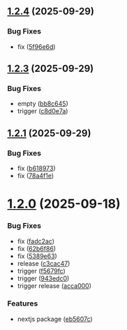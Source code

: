 ## [1.2.4](https://github.com/DashnyamB/ciper-sdk/compare/v1.2.3...v1.2.4) (2025-09-29)


### Bug Fixes

* fix ([5f96e6d](https://github.com/DashnyamB/ciper-sdk/commit/5f96e6dcef2974436c8f8f2cb6171a5af1fd0c12))

## [1.2.3](https://github.com/DashnyamB/ciper-sdk/compare/v1.2.2...v1.2.3) (2025-09-29)


### Bug Fixes

* empty ([bb8c645](https://github.com/DashnyamB/ciper-sdk/commit/bb8c645f0b48fb61ca7287886a376822ba26d155))
* trigger ([c8d0e7a](https://github.com/DashnyamB/ciper-sdk/commit/c8d0e7ab699c6df9ce0f07de49ede91eab3d7f15))

## [1.2.1](https://github.com/DashnyamB/ciper-sdk/compare/v1.2.0...v1.2.1) (2025-09-29)


### Bug Fixes

* fix ([b618973](https://github.com/DashnyamB/ciper-sdk/commit/b618973e5f105dfd70b83a8f0073adae9cab7712))
* fix ([78a4f1e](https://github.com/DashnyamB/ciper-sdk/commit/78a4f1eeecbdcb3616b029c2002672e20c34bda1))

# [1.2.0](https://github.com/DashnyamB/ciper-sdk/compare/v1.1.1...v1.2.0) (2025-09-18)


### Bug Fixes

* fix ([fadc2ac](https://github.com/DashnyamB/ciper-sdk/commit/fadc2aceebb500a9039a3cded4016f9cee68fd75))
* fix ([62b6f86](https://github.com/DashnyamB/ciper-sdk/commit/62b6f860f07a73c8e9f63b76a77488ff6c0121b9))
* fix ([5389e63](https://github.com/DashnyamB/ciper-sdk/commit/5389e6370e9f154011630191703995d2fea8f040))
* release ([c3cac47](https://github.com/DashnyamB/ciper-sdk/commit/c3cac47b6f31bee5888c8d154efb4a66128169f9))
* trigger ([f5679fc](https://github.com/DashnyamB/ciper-sdk/commit/f5679fc832a6e181f8adae49e6a6fd43546b6b16))
* trigger ([943edc0](https://github.com/DashnyamB/ciper-sdk/commit/943edc04bb9465d9b04b90eeef1f63506f797197))
* trigger release ([acca000](https://github.com/DashnyamB/ciper-sdk/commit/acca000cfb076d159fb98b2c7870f2e48f186984))


### Features

* nextjs package ([eb5607c](https://github.com/DashnyamB/ciper-sdk/commit/eb5607c1b88f536dc4716cd47855d8842b2b21ce))
